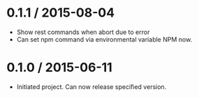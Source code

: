 0.1.1 / 2015-08-04
==================

 * Show rest commands when abort due to error
 * Can set npm command via environmental variable NPM now.


0.1.0 / 2015-06-11
==================

 * Initiated project. Can now release specified version.


